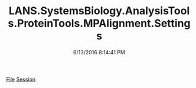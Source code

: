 ﻿---
title: LANS.SystemsBiology.AnalysisTools.ProteinTools.MPAlignment.Settings
date: 6/13/2016 8:14:41 PM
---

[File](T-LANS.SystemsBiology.AnalysisTools.ProteinTools.MPAlignment.Settings.File.html)
[Session](T-LANS.SystemsBiology.AnalysisTools.ProteinTools.MPAlignment.Settings.Session.html)

